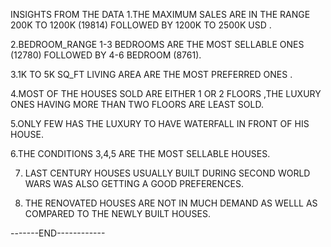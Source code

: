 INSIGHTS FROM THE DATA 
1.THE MAXIMUM SALES ARE IN THE RANGE 200K TO 1200K (19814) FOLLOWED BY 1200K TO 2500K USD .

2.BEDROOM_RANGE 1-3 BEDROOMS ARE THE MOST SELLABLE ONES (12780) FOLLOWED BY 4-6 BEDROOM (8761).

3.1K TO 5K SQ_FT LIVING AREA ARE THE MOST PREFERRED ONES .

4.MOST OF THE HOUSES SOLD ARE EITHER 1 OR 2 FLOORS ,THE LUXURY ONES HAVING MORE THAN TWO FLOORS ARE LEAST SOLD.

5.ONLY FEW HAS THE LUXURY TO HAVE WATERFALL IN FRONT OF HIS HOUSE.

6.THE CONDITIONS 3,4,5 ARE THE MOST SELLABLE HOUSES.

7. LAST CENTURY HOUSES USUALLY BUILT DURING SECOND WORLD WARS WAS ALSO GETTING A GOOD PREFERENCES.

8. THE RENOVATED HOUSES ARE NOT IN MUCH DEMAND AS WELLL AS COMPARED TO THE NEWLY BUILT HOUSES.

-------END------------




















